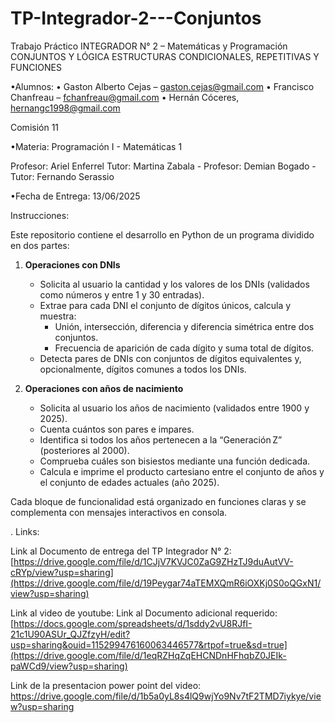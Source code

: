 # TP-Integrador-2---Conjuntos
Trabajo Práctico INTEGRADOR N° 2 – Matemáticas y Programación  CONJUNTOS Y LÓGICA ESTRUCTURAS CONDICIONALES, REPETITIVAS Y FUNCIONES 


•Alumnos: •	Gaston Alberto Cejas – gaston.cejas@gmail.com
•	Francisco Chanfreau – fchanfreau@gmail.com 
•	Hernán Cóceres, hernangc1998@gmail.com 

Comisión 11

•Materia: Programación I - Matemáticas 1

Profesor: Ariel Enferrel Tutor: Martina Zabala - Profesor: Demian Bogado - Tutor: Fernando Serassio


•Fecha de Entrega: 13/06/2025

Instrucciones:

Este repositorio contiene el desarrollo en Python de un programa dividido en dos partes:

1. **Operaciones con DNIs**  
   - Solicita al usuario la cantidad y los valores de los DNIs (validados como números y entre 1 y 30 entradas).  
   - Extrae para cada DNI el conjunto de dígitos únicos, calcula y muestra:  
     - Unión, intersección, diferencia y diferencia simétrica entre dos conjuntos.  
     - Frecuencia de aparición de cada dígito y suma total de dígitos.  
   - Detecta pares de DNIs con conjuntos de dígitos equivalentes y, opcionalmente, dígitos comunes a todos los DNIs.

2. **Operaciones con años de nacimiento**  
   - Solicita al usuario los años de nacimiento (validados entre 1900 y 2025).  
   - Cuenta cuántos son pares e impares.  
   - Identifica si todos los años pertenecen a la “Generación Z” (posteriores al 2000).  
   - Comprueba cuáles son bisiestos mediante una función dedicada.  
   - Calcula e imprime el producto cartesiano entre el conjunto de años y el conjunto de edades actuales (año 2025).

Cada bloque de funcionalidad está organizado en funciones claras y se complementa con mensajes interactivos en consola.  

. Links:

Link al Documento de entrega del TP Integrador N° 2: [https://drive.google.com/file/d/1CJjV7KVJC0ZaG9ZHzTJ9duAutVV-cRYp/view?usp=sharing](https://drive.google.com/file/d/19Peygar74aTEMXQmR6iOXKj0S0oQGxN1/view?usp=sharing) 

Link al video de youtube: 
Link al Documento adicional requerido: [https://docs.google.com/spreadsheets/d/1sddy2vU8RJfI-21c1U90ASUr_QJZfzyH/edit?usp=sharing&ouid=115299476160063446577&rtpof=true&sd=true](https://drive.google.com/file/d/1eqRZHqZqEHCNDnHFhqbZ0JEIk-paWCd9/view?usp=sharing)

Link de la presentacion power point del video: https://drive.google.com/file/d/1b5a0yL8s4lQ9wjYo9Nv7tF2TMD7iykye/view?usp=sharing
